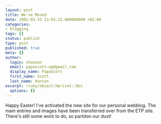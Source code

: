 ```yaml
---
layout: post
title: We've Moved
date: 2002-03-31 13:03:22.000000000 +02:00
categories:
- blogging
tags: []
status: publish
type: post
published: true
meta: {}
author:
  login: shanson
  email: papascott-wp@gmail.com
  display_name: PapaScott
  first_name: Scott
  last_name: Hanson
excerpt: !ruby/object:Hpricot::Doc
  options: {}
---
```

<p>Happy Easter! I've activated the new site for our personal webblog. The main entries and images have been transferred over from the ETP site. There's still some work to do, so partdon our dust!</p>

